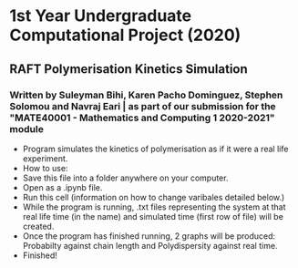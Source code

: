 # 1st Year Undergraduate Computational Project (2020)
 
## RAFT Polymerisation Kinetics Simulation

### Written by Suleyman Bihi, Karen Pacho Dominguez, Stephen Solomou and Navraj Eari | as part of our submission for the "MATE40001 - Mathematics and Computing 1 2020-2021" module

- Program simulates the kinetics of polymerisation as if it were a real life experiment.
- How to use:
 - Save this file into a folder anywhere on your computer.
 - Open as a .ipynb file.
 - Run this cell (information on how to change varibales detailed below.)
 - While the program is running, .txt files representing the system at that real life time (in the name) and simulated time (first row of file) will be created.
 - Once the program has finished running, 2 graphs will be produced: Probabilty against chain length and Polydispersity against real time.
 - Finished!
